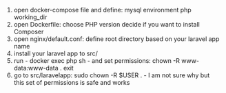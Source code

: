 1. open docker-compose file and define: 
	mysql environment
	php working_dir
2. open Dockerfile:
	choose PHP version
	decide if you want to install Composer
3. open nginx/default.conf:
	define root directory based on your laravel app name
4. install your laravel app to src/ 
5. run - docker exec php sh - and set permissions:
	chown -R www-data:www-data .
	exit
6. go to src/laravelapp:
	sudo chown -R $USER .
		- I am not sure why but this set of permissions is safe and works
